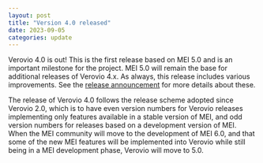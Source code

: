 ```yaml
---
layout: post
title: "Version 4.0 released"
date: 2023-09-05
categories: update
---
```


Verovio 4.0 is out! This is the first release based on MEI 5.0 and is an important milestone for the project. MEI 5.0 will remain the base for additional releases of Verovio 4.x. As always, this release includes various improvements. See the [release announcement](https://github.com/rism-digital/verovio/releases/tag/version-4.0.0) for more details about these.

The release of Verovio 4.0 follows the release scheme adopted since Verovio 2.0, which is to have even version numbers for Verovio releases implementing only features available in a stable version of MEI, and odd version numbers for releases based on a development version of MEI. When the MEI community will move to the development of MEI 6.0, and that some of the new MEI features will be implemented into Verovio while still being in a MEI development phase, Verovio will move to 5.0.




